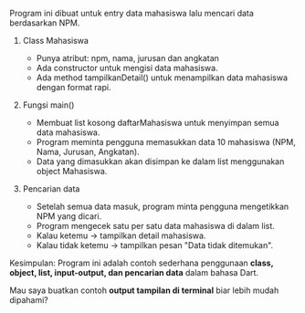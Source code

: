 Program ini dibuat untuk entry data mahasiswa lalu mencari data berdasarkan NPM.

1. Class Mahasiswa

   * Punya atribut: npm, nama, jurusan dan angkatan
   * Ada constructor untuk mengisi data mahasiswa.
   * Ada method tampilkanDetail() untuk menampilkan data mahasiswa dengan format rapi.

2. Fungsi main()

   * Membuat list kosong daftarMahasiswa untuk menyimpan semua data mahasiswa.
   * Program meminta pengguna memasukkan data 10 mahasiswa (NPM, Nama, Jurusan, Angkatan).
   * Data yang dimasukkan akan disimpan ke dalam list menggunakan object Mahasiswa.

3. Pencarian data

   * Setelah semua data masuk, program minta pengguna mengetikkan NPM yang dicari.
   * Program mengecek satu per satu data mahasiswa di dalam list.
   * Kalau ketemu → tampilkan detail mahasiswa.
   * Kalau tidak ketemu → tampilkan pesan "Data tidak ditemukan".

Kesimpulan:
Program ini adalah contoh sederhana penggunaan **class, object, list, input-output, dan pencarian data** dalam bahasa Dart.

Mau saya buatkan contoh **output tampilan di terminal** biar lebih mudah dipahami?
